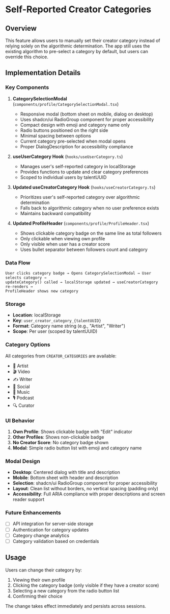 # Self-Reported Creator Categories

## Overview

This feature allows users to manually set their creator category instead of relying solely on the algorithmic determination. The app still uses the existing algorithm to pre-select a category by default, but users can override this choice.

## Implementation Details

### Key Components

1. **CategorySelectionModal** (`components/profile/CategorySelectionModal.tsx`)
   - Responsive modal (bottom sheet on mobile, dialog on desktop)
   - Uses shadcn/ui RadioGroup component for proper accessibility
   - Compact design with emoji and category name only
   - Radio buttons positioned on the right side
   - Minimal spacing between options
   - Current category pre-selected when modal opens
   - Proper DialogDescription for accessibility compliance

2. **useUserCategory Hook** (`hooks/useUserCategory.ts`)
   - Manages user's self-reported category in localStorage
   - Provides functions to update and clear category preferences
   - Scoped to individual users by talentUUID

3. **Updated useCreatorCategory Hook** (`hooks/useCreatorCategory.ts`)
   - Prioritizes user's self-reported category over algorithmic determination
   - Falls back to algorithmic category when no user preference exists
   - Maintains backward compatibility

4. **Updated ProfileHeader** (`components/profile/ProfileHeader.tsx`)
   - Shows clickable category badge on the same line as total followers
   - Only clickable when viewing own profile
   - Only visible when user has a creator score
   - Uses bullet separator between followers count and category

### Data Flow

```
User clicks category badge → Opens CategorySelectionModal → User selects category → 
updateCategory() called → localStorage updated → useCreatorCategory re-renders → 
ProfileHeader shows new category
```

### Storage

- **Location**: localStorage
- **Key**: `user_creator_category_{talentUUID}`
- **Format**: Category name string (e.g., "Artist", "Writer")
- **Scope**: Per user (scoped by talentUUID)

### Category Options

All categories from `CREATOR_CATEGORIES` are available:
- 🎨 Artist
- 🎬 Video  
- ✍️ Writer
- 💬 Social
- 🎵 Music
- 🎙️ Podcast
- 🔍 Curator

### UI Behavior

1. **Own Profile**: Shows clickable badge with "Edit" indicator
2. **Other Profiles**: Shows non-clickable badge
3. **No Creator Score**: No category badge shown
4. **Modal**: Simple radio button list with emoji and category name

### Modal Design

- **Desktop**: Centered dialog with title and description
- **Mobile**: Bottom sheet with header and description
- **Selection**: shadcn/ui RadioGroup component for proper accessibility
- **Layout**: Clean list without borders, no vertical spacing (padding only)
- **Accessibility**: Full ARIA compliance with proper descriptions and screen reader support

### Future Enhancements

- [ ] API integration for server-side storage
- [ ] Authentication for category updates
- [ ] Category change analytics
- [ ] Category validation based on credentials

## Usage

Users can change their category by:
1. Viewing their own profile
2. Clicking the category badge (only visible if they have a creator score)
3. Selecting a new category from the radio button list
4. Confirming their choice

The change takes effect immediately and persists across sessions. 